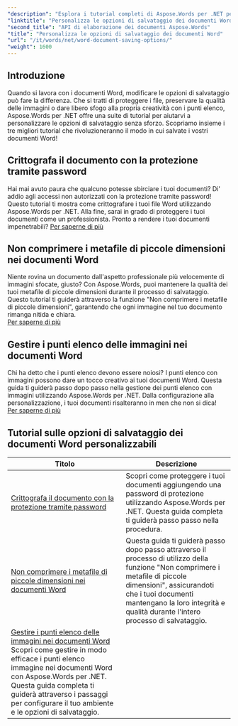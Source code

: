 ```yaml
---
"description": "Esplora i tutorial completi di Aspose.Words per .NET per personalizzare le opzioni di salvataggio dei documenti Word, tra cui la protezione tramite password, la conservazione della qualità delle immagini e la gestione dei punti elenco delle immagini."
"linktitle": "Personalizza le opzioni di salvataggio dei documenti Word"
"second_title": "API di elaborazione dei documenti Aspose.Words"
"title": "Personalizza le opzioni di salvataggio dei documenti Word"
"url": "/it/words/net/word-document-saving-options/"
"weight": 1600
---
```


## Introduzione

Quando si lavora con i documenti Word, modificare le opzioni di salvataggio può fare la differenza. Che si tratti di proteggere i file, preservare la qualità delle immagini o dare libero sfogo alla propria creatività con i punti elenco, Aspose.Words per .NET offre una suite di tutorial per aiutarvi a personalizzare le opzioni di salvataggio senza sforzo. Scopriamo insieme i tre migliori tutorial che rivoluzioneranno il modo in cui salvate i vostri documenti Word!  

## Crittografa il documento con la protezione tramite password  
Hai mai avuto paura che qualcuno potesse sbirciare i tuoi documenti? Di' addio agli accessi non autorizzati con la protezione tramite password! Questo tutorial ti mostra come crittografare i tuoi file Word utilizzando Aspose.Words per .NET. Alla fine, sarai in grado di proteggere i tuoi documenti come un professionista. Pronto a rendere i tuoi documenti impenetrabili? [Per saperne di più](./encrypt-document-with-password-protect/)  

## Non comprimere i metafile di piccole dimensioni nei documenti Word  
Niente rovina un documento dall'aspetto professionale più velocemente di immagini sfocate, giusto? Con Aspose.Words, puoi mantenere la qualità dei tuoi metafile di piccole dimensioni durante il processo di salvataggio. Questo tutorial ti guiderà attraverso la funzione "Non comprimere i metafile di piccole dimensioni", garantendo che ogni immagine nel tuo documento rimanga nitida e chiara.  
[Per saperne di più](./do-not-compress-small-metafiles-word-documents/)  

## Gestire i punti elenco delle immagini nei documenti Word  
Chi ha detto che i punti elenco devono essere noiosi? I punti elenco con immagini possono dare un tocco creativo ai tuoi documenti Word. Questa guida ti guiderà passo dopo passo nella gestione dei punti elenco con immagini utilizzando Aspose.Words per .NET. Dalla configurazione alla personalizzazione, i tuoi documenti risalteranno in men che non si dica!  
[Per saperne di più](./manage-picture-bullet/)  

 ## Tutorial sulle opzioni di salvataggio dei documenti Word personalizzabili
| Titolo | Descrizione |
| --- | --- |
| [Crittografa il documento con la protezione tramite password](./encrypt-document-with-password-protect/) | Scopri come proteggere i tuoi documenti aggiungendo una password di protezione utilizzando Aspose.Words per .NET. Questa guida completa ti guiderà passo passo nella procedura. |
| [Non comprimere i metafile di piccole dimensioni nei documenti Word](./do-not-compress-small-metafiles-word-documents/) | Questa guida ti guiderà passo dopo passo attraverso il processo di utilizzo della funzione "Non comprimere i metafile di piccole dimensioni", assicurandoti che i tuoi documenti mantengano la loro integrità e qualità durante l'intero processo di salvataggio. |
| [Gestire i punti elenco delle immagini nei documenti Word](./manage-picture-bullet/) Scopri come gestire in modo efficace i punti elenco immagine nei documenti Word con Aspose.Words per .NET. Questa guida completa ti guiderà attraverso i passaggi per configurare il tuo ambiente e le opzioni di salvataggio. |